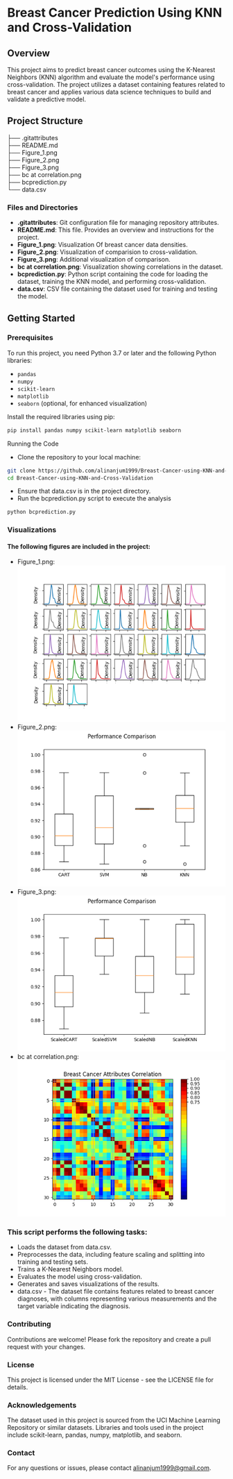 # Breast Cancer Prediction Using KNN and Cross-Validation

## Overview
This project aims to predict breast cancer outcomes using the K-Nearest Neighbors (KNN) algorithm and evaluate the model's performance using cross-validation. The project utilizes a dataset containing features related to breast cancer and applies various data science techniques to build and validate a predictive model.

## Project Structure

├── .gitattributes <br/>
├── README.md <br/>
├── Figure_1.png <br/>
├── Figure_2.png <br/>
├── Figure_3.png <br/>
├── bc at correlation.png <br/>
├── bcprediction.py <br/>
└── data.csv <br/>


### Files and Directories

- **.gitattributes**: Git configuration file for managing repository attributes.
- **README.md**: This file. Provides an overview and instructions for the project.
- **Figure_1.png**: Visualization Of breast cancer data densities.
- **Figure_2.png**: Visualization of comparision to cross-validation.
- **Figure_3.png**: Additional visualization of comparison.
- **bc at correlation.png**: Visualization showing correlations in the dataset.
- **bcprediction.py**: Python script containing the code for loading the dataset, training the KNN model, and performing cross-validation.
- **data.csv**: CSV file containing the dataset used for training and testing the model.

## Getting Started

### Prerequisites
To run this project, you need Python 3.7 or later and the following Python libraries:
- `pandas`
- `numpy`
- `scikit-learn`
- `matplotlib`
- `seaborn` (optional, for enhanced visualization)

Install the required libraries using pip:
```bash
pip install pandas numpy scikit-learn matplotlib seaborn
```
Running the Code
* Clone the repository to your local machine:
```bash
git clone https://github.com/alinanjum1999/Breast-Cancer-using-KNN-and-Cross-Validation.git
cd Breast-Cancer-using-KNN-and-Cross-Validation
```
* Ensure that data.csv is in the project directory.
* Run the bcprediction.py script to execute the analysis

```bash
python bcprediction.py
```
### Visualizations
#### The following figures are included in the project:

* Figure_1.png: <br/>
  ![alt text](Figure_1.png)
* Figure_2.png:<br/>
  ![alt text](Figure_2.png)
* Figure_3.png: <br/>
  ![alt text](Figure_3.png)
* bc at correlation.png: <br/>
  ![alt text](bc_at_correlation.png)

### This script performs the following tasks:

* Loads the dataset from data.csv.
* Preprocesses the data, including feature scaling and splitting into training and testing sets.
* Trains a K-Nearest Neighbors model.
* Evaluates the model using cross-validation.
* Generates and saves visualizations of the results.
* data.csv - The dataset file contains features related to breast cancer diagnoses, with columns representing various measurements and the target variable indicating the diagnosis.

### Contributing
Contributions are welcome! Please fork the repository and create a pull request with your changes.

### License
This project is licensed under the MIT License - see the LICENSE file for details.

### Acknowledgements
The dataset used in this project is sourced from the UCI Machine Learning Repository or similar datasets.
Libraries and tools used in the project include scikit-learn, pandas, numpy, matplotlib, and seaborn.
### Contact
For any questions or issues, please contact alinanjum1999@gmail.com.


